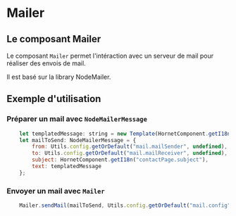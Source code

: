# Mailer

## Le composant Mailer

Le composant `Mailer` permet l'intéraction avec un serveur de mail pour réaliser des envois de mail.

Il est basé sur la library NodeMailer.

## Exemple d'utilisation

### Préparer un mail avec `NodeMailerMessage`

```javascript
    let templatedMessage: string = new Template(HornetComponent.getI18n("contactPage.mailTemplate")).process(valuesToWriteIntoMessage, "?");
    let mailToSend: NodeMailerMessage = {
        from: Utils.config.getOrDefault("mail.mailSender", undefined),
        to: Utils.config.getOrDefault("mail.mailReceiver", undefined), //récupérer mail dans config
        subject: HornetComponent.getI18n("contactPage.subject"),
        text: templatedMessage
    };
```

### Envoyer un mail avec `Mailer`

```javascript
    Mailer.sendMail(mailToSend, Utils.config.getOrDefault("mail.config", undefined));
```